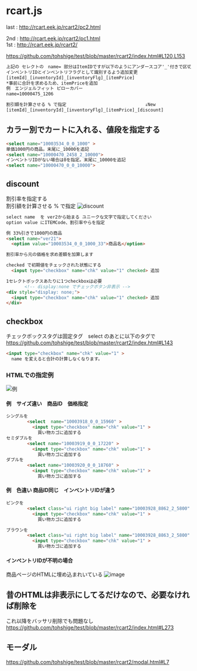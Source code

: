 # rcart.js

last : http://rcart.eek.jp/rcart2/pc2.html

2nd : http://rcart.eek.jp/rcart2/pc1.html  
1st : http://rcart.eek.jp/rcart2/

https://github.com/tohshige/test/blob/master/rcart2/index.html#L120,L153

```html
上記の セレクトの　name= 部分はItemIDですが以下のようにアンダースコア'_'付きで区切って指定すると  
インベントリIDとインベントリフラグとして識別するよう追加変更
[itemId]_[inventoryId]_[inventoryFlg]_[itemPrice]  
*事前に合計を求めるため、itemPriceを追加
例　エンジェルフィット ピローカバー  
name=10000475_1206

割引額を計算させる % で指定                              ↓New
[itemId]_[inventoryId]_[inventoryFlg]_[itemPrice]_[discount]
```

## カラー別でカートに入れる、値段を指定する

```html
<select name="10003534_0_0_1000" >
単価1000円の商品。末尾に_10000を追記
<select name="10000470_2458_2_10000">
インベントリIDがない場合は0を指定。末尾に_10000を追記
<select name="10000470_0_0_10000">
```

## discount

 割引率を指定する \
 割引額を計算させる % で指定
![discount](https://user-images.githubusercontent.com/15937579/36368523-faa172ac-159a-11e8-9647-1c88e663ff72.png)

```html
select name  を ver2から始まる ユニークな文字で指定してください
option value にITEMCode、割引率やらを指定

例 33%引きで1000円の商品
<select name="ver21">
  <option value="10003534_0_0_1000_33">商品名</option>

割引率から元の価格を求め差額を加算します
```

```html
checked で初期値をチェックされた状態にする
  <input type="checkbox" name="chk" value="1" checked> 追加

1セレクトボックスあたりに1つcheckboxは必要
       <!-- display:none でチェックボタン非表示 -->
<div style="display: none;">
  <input type="checkbox" name="chk" value="1" checked> 追加
</div>
```

## checkbox

チェックボックスタグは固定タグ　select のあとに以下のタグで
<https://github.com/tohshige/test/blob/master/rcart2/index.html#L143>

```html
<input type="checkbox" name="chk" value="1" >
  name を変えると合計の計算しなくなります。
```

### HTMLでの指定例

![例](https://user-images.githubusercontent.com/15937579/31762250-a0ddc32a-b4f5-11e7-9e5a-ee3a3ae73e8c.png)

#### 例　サイズ違い　商品ID　価格指定

```html
シングルを
        <select  name="10003918_0_0_15960" >
          <input type="checkbox" name="chk" value="1" >
            買い物カゴに追加する
セミダブルを
        <select name="10003919_0_0_17220" >
          <input type="checkbox" name="chk" value="1" >
            買い物カゴに追加する
ダブルを
        <select name="10003920_0_0_18760" >
          <input type="checkbox" name="chk" value="1" >
            買い物カゴに追加する
```

#### 例　色違い 商品ID同じ　インベントリIDが違う

```html
ピンクを
        <select class="ui right big label" name="10003928_8862_2_5800" >
          <input type="checkbox" name="chk" value="1" >
            買い物カゴに追加する

ブラウンを
        <select class="ui right big label" name="10003928_8863_2_5800" >
          <input type="checkbox" name="chk" value="1" >
            買い物カゴに追加する

```

#### インベントリIDが不明の場合

商品ページのHTMLに埋め込まれいている
![image](https://user-images.githubusercontent.com/15937579/31806282-aeba9aa2-b5a1-11e7-9eca-2039a4b5afe7.png)

## 昔のHTMLは非表示にしてるだけなので、必要なければ削除を

これ以降をバッサリ削除でも問題なし
<https://github.com/tohshige/test/blob/master/rcart2/index.html#L273>

## モーダル

https://github.com/tohshige/test/blob/master/rcart2/modal.html#L7
